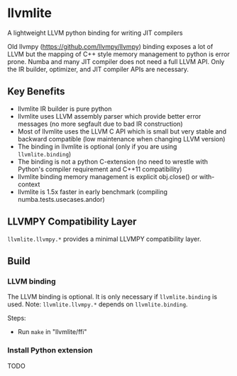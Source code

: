 # llvmlite

A lightweight LLVM python binding for writing JIT compilers

Old llvmpy (https://github.com/llvmpy/llvmpy) binding exposes a lot of LLVM but the mapping of C++ style memory management to python is error prone. Numba and many JIT compiler does not need a full LLVM API. Only the IR builder, optimizer, and JIT compiler APIs are necessary.

## Key Benefits

- llvmlite IR builder is pure python
- llvmlite uses LLVM assembly parser which provide better error messages (no more segfault due to bad IR construction)
- Most of llvmlite uses the LLVM C API which is small but very stable and backward compatible (low maintenance when changing LLVM version)
- The binding in llvmlite is optional (only if you are using ``llvmlite.binding``)
- The binding is not a python C-extension (no need to wrestle with Python's compiler requirement and C++11 compatibility)
- llvmlite binding memory management is explicit obj.close() or with-context
- llvmlite is 1.5x faster in early benchmark (compiling numba.tests.usecases.andor)


## LLVMPY Compatibility Layer

`llvmlite.llvmpy.*` provides a minimal LLVMPY compatibility layer.

## Build

### LLVM binding

The LLVM binding is optional.  It is only necessary if ``llvmlite.binding`` is used.  Note: ``llvmlite.llvmpy.*`` depends on ``llvmlite.binding``.

Steps:
 - Run `make` in "llvmlite/ffi" 


### Install Python extension

TODO

